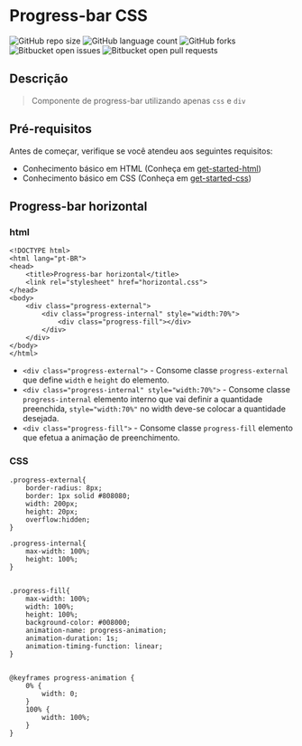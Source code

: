 # Progress-bar CSS

![GitHub repo size](https://img.shields.io/github/repo-size/alexandrekatsuura/progress-bar-css?style=for-the-badge)
![GitHub language count](https://img.shields.io/github/languages/count/alexandrekatsuura/progress-bar-css?style=for-the-badge)
![GitHub forks](https://img.shields.io/github/forks/alexandrekatsuura/progress-bar-css?style=for-the-badge)
![Bitbucket open issues](https://img.shields.io/bitbucket/issues/alexandrekatsuura/progress-bar-css?style=for-the-badge)
![Bitbucket open pull requests](https://img.shields.io/bitbucket/pr-raw/alexandrekatsuura/progress-bar-css?style=for-the-badge)

[get-started-html]: https://github.com/alexandrekatsuura/get-started-html
[get-started-css]: https://github.com/alexandrekatsuura/get-started-css

## Descrição
> Componente de progress-bar utilizando apenas `css` e `div` 

## Pré-requisitos
Antes de começar, verifique se você atendeu aos seguintes requisitos:
* Conhecimento básico em HTML (Conheça em [get-started-html][get-started-html])
* Conhecimento básico em CSS (Conheça em [get-started-css][get-started-css])

## Progress-bar horizontal
### html
```
<!DOCTYPE html>
<html lang="pt-BR">
<head>
    <title>Progress-bar horizontal</title>
    <link rel="stylesheet" href="horizontal.css">
</head>
<body>
    <div class="progress-external">
        <div class="progress-internal" style="width:70%">
            <div class="progress-fill"></div>
        </div>
    </div>
</body>
</html>
```
* `<div class="progress-external">` - Consome classe `progress-external` que define `width` e `height` do elemento.
* `<div class="progress-internal" style="width:70%">` - Consome classe `progress-internal` elemento interno que vai definir a quantidade preenchida, `style="width:70%"` no width deve-se colocar a quantidade desejada.
* `<div class="progress-fill">` - Consome classe `progress-fill` elemento que efetua a animação de preenchimento.

### CSS
```
.progress-external{
    border-radius: 8px;
    border: 1px solid #808080;
    width: 200px;
    height: 20px;
    overflow:hidden;
}

.progress-internal{
    max-width: 100%;
    height: 100%;  
}


.progress-fill{
    max-width: 100%;
    width: 100%;
    height: 100%;  
    background-color: #008000;
    animation-name: progress-animation;
    animation-duration: 1s;
    animation-timing-function: linear;
}


@keyframes progress-animation {
    0% {
        width: 0;
    }
    100% {
        width: 100%;
    }
}
```




